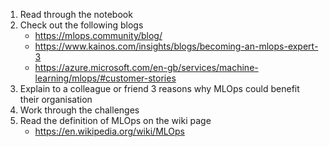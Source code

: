 1. Read through the notebook
2. Check out the following blogs
    - https://mlops.community/blog/
    - https://www.kainos.com/insights/blogs/becoming-an-mlops-expert-3
    - https://azure.microsoft.com/en-gb/services/machine-learning/mlops/#customer-stories
3. Explain to a colleague or friend 3 reasons why MLOps could benefit their organisation
4. Work through the challenges
5. Read the definition of MLOps on the wiki page
    - https://en.wikipedia.org/wiki/MLOps
